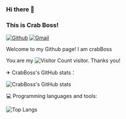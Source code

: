 ### Hi there 👋 
### This is Crab Boss!

<!-- https://shields.io/ -->
[![Github](https://img.shields.io/badge/-Github-000?style=flat&logo=Github&logoColor=white)](https://github.com/CrabBoss-lab)
[![Gmail](https://img.shields.io/badge/-Gmail-c14438?style=flat&logo=Gmail&logoColor=white)](im.junyu.yu@gmail.com)


Welcome to my Github page! I am crabBoss


You are my ![Visitor Count](https://profile-counter.glitch.me/CrabBoss-lab/count.svg) visitor. Thanks you!


✈ CrabBoss's GitHub stats：

![CrabBoss's GitHub stats](https://github-readme-stats.vercel.app/api?username=CrabBoss-lab&show_icons=true&theme=tokyonight)




💻 Programming languages and tools:

![Top Langs](https://github-readme-stats.vercel.app/api/top-langs/?username=CrabBoss-lab&layout=compact&theme=tokyonight)
